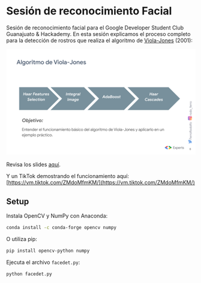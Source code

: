 # Sesión de reconocimiento Facial

Sesión de reconocimiento facial para el Google Developer Student Club Guanajuato & Hackademy. En esta sesión explicamos el proceso completo para la detección de rostros que realiza el algoritmo de [Viola-Jones](https://www.cs.cmu.edu/~efros/courses/LBMV07/Papers/viola-cvpr-01.pdf) (2001):

![Viola-Jones](assets/process.png)


Revisa los slides [aquí](https://docs.google.com/presentation/d/e/2PACX-1vR5wgAoNGyy0fhkLbYGiY2CTzh80j5ACa3hrTLU0U7feA4ZUoFLvumO4yqqLO5vwTygy8wFbcqdAoMX/pub?start=false&loop=false&delayms=3000).

Y un TikTok demostrando el funcionamiento aquí: [https://vm.tiktok.com/ZMdoMfmKM/](https://vm.tiktok.com/ZMdoMfmKM/)


## Setup

Instala OpenCV y NumPy con Anaconda:
```bash
conda install -c conda-forge opencv numpy
```

O utiliza pip:
```bash
pip install opencv-python numpy
```

Ejecuta el archivo `facedet.py`:
```bash
python facedet.py
```
